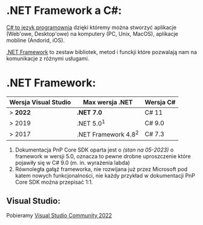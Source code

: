﻿# .NET Framework a C#:

[C# to język programownia](https://pl.wikipedia.org/wiki/C_Sharp) dzięki któremy można stworzyć aplikacje (Web'owe, Desktop'owe) na komputery (PC, Unix, MacOS), aplikacje mobline (Andorid, iOS). 

[.NET Framework](https://pl.wikipedia.org/wiki/.NET_Framework) to zestaw bibliotek, metod i funckji które pozwalają nam na komunikacje z różnymi usługami.

# .NET Framework:

| Wersja **Visual Studio** | Max wersja **.NET**		| Wersja C#
| -------------------- | ------------------------------ | ---
| > **2022**		   | **.NET 7.0**					| C# 11
| > 2019			   | .NET 5.0<sup>1</sup>			| C# 9.0
| > 2017			   | .NET Framework 4.8<sup>2</sup> | C# 7.3

1. Dokumentacja PnP Core SDK oparta jest o *(stan na 05-2023)* o framework w wersji 5.0, oznacza to pewne drobne uproszczenie które pojawiły się w C# 9.0 (m. in. wyrażenia labda)
2. Równoległa gałąź frameworka, nie rozwijana już przez Microsoft pod katem nowych funkcjonalności, nie każdy przykład w dokumentacji  PnP Core SDK można przepisać 1:1.

## Visual Studio:

Pobieramy [Visual Studio Community 2022](https://visualstudio.microsoft.com/pl/)